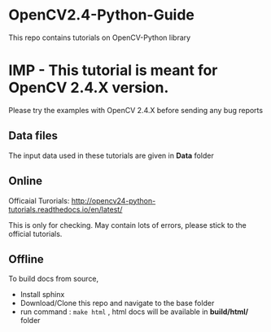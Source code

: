 OpenCV2.4-Python-Guide
====================

This repo contains tutorials on OpenCV-Python library

**IMP - This tutorial is meant for OpenCV 2.4.X version.**
=======================================================================

Please try the examples with OpenCV 2.4.X before sending any bug reports

Data files
-----------

The input data used in these tutorials are given in **Data** folder

Online
---------

Officaial Turorials:
http://opencv24-python-tutorials.readthedocs.io/en/latest/

This is only for checking. May contain lots of errors, please stick to the official tutorials.

Offline
---------
To build docs from source,
* Install sphinx
* Download/Clone this repo and navigate to the base folder
* run command : `make html` , html docs will be available in **build/html/** folder
